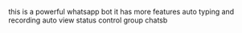 this is a powerful whatsapp bot
it has more features 
auto typing and recording 
auto view status 
control group chatsb

